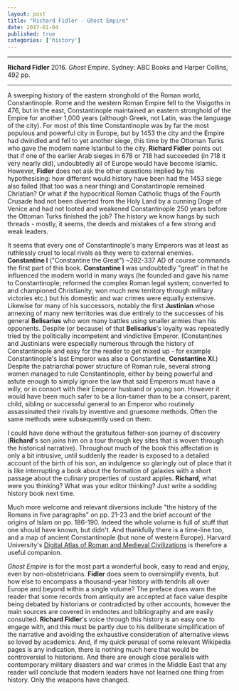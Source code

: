 ```yaml
---
layout: post
title: "Richard Fidler - Ghost Empire"
date: 2017-01-04
published: true
categories: ['history']
---
```



***
<b>Richard Fidler</b> 2016. _Ghost Empire_. Sydney: ABC Books and Harper Collins, 492 pp.

***


A sweeping history of the eastern stronghold of the Roman world, Constantinople.  Rome and the western Roman Empire fell to the Visigoths in 476, but in the east, Constantinople maintained an eastern stronghold of the Empire for another 1,000 years (although Greek, not Latin, was the language of the city).  For most of this time Constantinople was by far the most populous and powerful city in Europe, but by 1453 the city and the Empire had dwindled and fell to yet another siege, this time by the Ottoman Turks who gave the modern name Istanbul to the city.  **Richard Fidler** points out that if one of the earlier Arab sieges in 678 or 718 had succeeded (in 718 it very nearly did), undoubtedly all of Europe would have become Islamic.   However, **Fidler** does not ask the other questions implied by his hypothesising: how different would history have been had the 1453 siege also failed (that too was a near thing) and Constantinople remained Christian?  Or what if the hypocritical Roman Catholic thugs of the Fourth Crusade had not been diverted from the Holy Land by a cunning Doge of Venice and had not looted and weakened Constantinople 250 years before the Ottoman Turks finished the job?  The history we know hangs by such threads - mostly, it seems, the deeds and mistakes of a few strong and weak leaders.

It seems that every one of Constantinople's many Emperors was at least as ruthlessly cruel to local rivals as they were to external enemies.  **Constantine I** ("Constantine the Great") ~282-337 AD of course commands the first part of this book.  **Constantine I** was undoubtedly "great" in that he influenced the modern world in many ways (he founded and gave his name to Constantinople; reformed the complex Roman legal system; converted to and championed Christianity; won much new territory through military victories etc.) but his domestic and war crimes were equally extensive.  Likewise for many of his successors, notably the first **Justinian** whose annexing of many new territories was due entirely to the successes of his general **Belisarius** who won many battles using smaller armies than his opponents.  Despite (or because) of that **Belisarius**'s loyalty was repeatedly tried by the politically incompetent and vindictive Emperor.  (Constantines and Justinians were especially numerous through the history of Constantinople and easy for the reader to get mixed up - for example Constantinople's last Emperor was also a Constantine, **Constantine XI**.)  Despite the patriarchal power structure of Roman rule, several strong women managed to rule Constantinople, either by being powerful and astute enough to simply ignore the law that said Emperors must have a willy, or in consort with their Emperor husband or young son.  However it would have been much safer to be a lion-tamer than to be a consort, parent, child, sibling or successful general to an Emperor who routinely assassinated their rivals by inventive and gruesome methods.  Often the same methods were subsequently used on them.

I could have done without the gratuitous father-son journey of discovery (**Richard**'s son joins him on a tour through key sites that is woven through the historical narrative).  Throughout much of the book this affectation is only a bit intrusive, until suddenly the reader is exposed to a detailed account of the birth of his son, an indulgence so glaringly out of place that it is like interrupting a book about the formation of galaxies with a short passage about the culinary properties of custard apples.  **Richard**, what were you thinking?  What was your editor thinking?  Just write a sodding history book next time.

Much more welcome and relevant diversions include "the history of the Romans in five paragraphs" on pp. 21-23 and the brief account of the origins of Islam on pp. 186-190.  Indeed the whole volume is full of stuff that one should have known, but didn't.  And thankfully there is a time-line too, and a map of ancient Constantinople (but none of western Europe).  Harvard University's [Digital Atlas of Roman and Medieval Civilizations](http://darmc.harvard.edu/maps) is therefore a useful companion.

_Ghost Empire_ is for the most part a wonderful book, easy to read and enjoy, even by non-obstetricians.  **Fidler** does seem to oversimplify events, but how else to encompass a thousand-year history with tendrils all over Europe and beyond within a single volume?  The preface does warn the reader that some records from antiquity are accepted at face value despite being debated by historians or contradicted by other accounts, however the main sources are covered in endnotes and bibliography and are easily consulted.  **Richard Fidler**'s  voice through this history is an easy one to engage with, and this must be partly due to his deliberate simplification of the narrative and avoiding the exhaustive consideration of alternative views so loved by academics.   And, if my quick perusal of some relevant Wikipedia pages is any indication, there is nothing much here that would be controversial to historians.  And there are enough close parallels with contemporary military disasters and war crimes in the Middle East that any reader will conclude that modern leaders have not learned one thing from history.   Only the weapons have changed.
